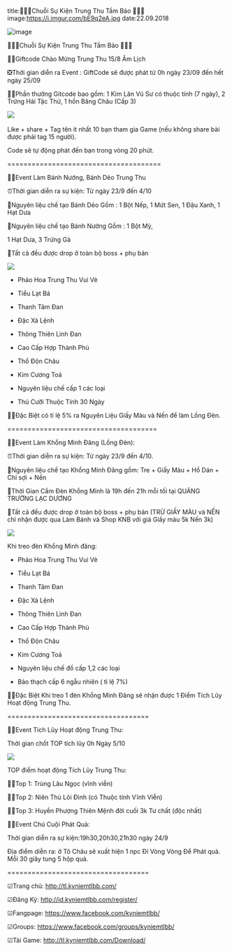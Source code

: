 title:🏮🏮🏮Chuỗi Sự Kiện Trung Thu Tầm Bảo 🏮🏮🏮
image:https://i.imgur.com/bE9q2eA.jpg
date:22.09.2018

![image](https://i.imgur.com/bE9q2eA.jpg)

🏮🏮🏮Chuỗi Sự Kiện Trung Thu Tầm Bảo 🏮🏮🏮

🎉🎉Giftcode Chào Mừng Trung Thu 15/8 Âm Lịch

❎Thời gian diễn ra Event : GiftCode sẽ được phát từ 0h ngày 23/09 đến hết ngày 25/09

🎁🎁Phần thưởng Gitcode bao gồm: 1 Kim Lân Vũ Sư có thuộc tính (7 ngày), 2 Trứng Hải Tặc Thử, 1 hồn Băng Châu (Cấp 3)

️![](https://i.imgur.com/GBVpGKi.png) 

Like + share + Tag tên ít nhất 10 bạn tham gia Game (nếu không share bài được phải tag 15 người). 

Code sẽ tự động phát đến bạn trong vòng 20 phút.

======================================

🎉🎉Event Làm Bánh Nướng, Bánh Dẻo Trung Thu 

⏰Thời gian diễn ra sự kiện: Từ ngày 23/9 đến 4/10

💠Nguyên liệu chế tạo Bánh Dẻo Gồm : 1 Bột Nếp, 1 Mứt Sen, 1 Đậu Xanh, 1 Hạt Dưa

💠Nguyên liệu chế tạo Bánh Nướng Gồm : 1 Bột Mỳ, 

1 Hạt Dưa, 3 Trứng Gà

💠Tất cả đều được drop ở toàn bộ boss + phụ bản

![](https://i.imgur.com/U0DEf1f.png)

- Pháo Hoa Trung Thu Vui Vẻ

- Tiểu Lạt Bá

- Thanh Tâm Đan

- Đặc Xá Lệnh

- Thông Thiên Linh Đan

- Cao Cấp Hợp Thành Phù

- Thổ Độn Châu

- Kim Cương Toả

- Nguyên liệu chế cấp 1 các loại

- Thú Cưỡi Thuộc Tính 30 Ngày

💎💎Đặc Biệt có tỉ lệ 5% ra Nguyên Liệu Giấy Màu và Nến để làm Lồng Đèn.

=====================================

🎉🎉Event Làm Khổng Minh Đăng (Lồng Đèn):

⏰Thời gian diễn ra sự kiện: Từ ngày 23/9 đến 4/10.

💠Nguyên liệu chế tạo Khổng Minh Đăng gồm: Tre + Giấy Màu + Hồ Dán + Chỉ sợi + Nến

💠Thời Gian Cắm Đèn Khổng Minh là 19h đến 21h mỗi tối tại QUẢNG TRƯỜNG LẠC DƯƠNG

💠Tất cả đều được drop ở toàn bộ boss + phụ bản (TRỪ GIẤY MÀU và NẾN chỉ nhận được qua Làm Bánh và Shop KNB với giá Giấy màu 5k Nến 3k)

![](https://i.imgur.com/U0DEf1f.png)

Khi treo đèn Khổng Minh đăng:

- Pháo Hoa Trung Thu Vui Vẻ

- Tiểu Lạt Bá

- Thanh Tâm Đan

- Đặc Xá Lệnh

- Thông Thiên Linh Đan

- Cao Cấp Hợp Thành Phù

- Thổ Độn Châu

- Kim Cương Toả

- Nguyên liệu chế đồ cấp 1,2 các loại

- Bảo thạch cấp 6 ngẫu nhiên ( tỉ lệ 7%)

💎💎Đặc Biệt Khi treo 1 đèn Khổng Minh Đăng sẽ nhận được 1 Điểm Tích Lũy Hoạt động Trung Thu.

===================================

🎉🎉Event Tích Lũy Hoạt động Trung Thu:

Thời gian chốt TOP tích lũy 0h Ngày 5/10

![](https://i.imgur.com/U0DEf1f.png)

TOP điểm hoạt động Tích Lũy Trung Thu:

💎💎Top 1: Trùng Lâu Ngọc (vĩnh viễn) 

💎💎Top 2: Niên Thú Lôi Đình (có Thuộc tính Vĩnh Viễn)

💎💎Top 3: Huyền Phượng Thiên Mệnh đời cuối 3k Tư chất (độc nhất)

🎉🎉Event Chú Cuội Phát Quà:

Thời gian diễn ra sự kiện:19h30,20h30,21h30 ngày 24/9

Địa điểm diễn ra: ở Tô Châu sẽ xuất hiện 1 npc Đi Vòng Vòng Để Phát quà. Mỗi 30 giây tung 5 hộp quà.

===================================

☑Trang chủ: http://tl.kyniemtlbb.com/

☑Đăng Ký: http://id.kyniemtlbb.com/register/

☑Fangpage: https://www.facebook.com/kyniemtlbb/

☑Groups: https://www.facebook.com/groups/kyniemtlbb/

☑Tải Game: http://tl.kyniemtlbb.com/Download/
